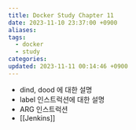 ```yaml
---
title: Docker Study Chapter 11
date: 2023-11-10 23:37:00 +0900
aliases: 
tags:
  - docker
  - study
categories: 
updated: 2023-11-11 00:14:46 +0900
---
```


- dind, dood 에 대한 설명
- label 인스트럭션에 대한 설명
- ARG 인스트럭션
- [[Jenkins]]
